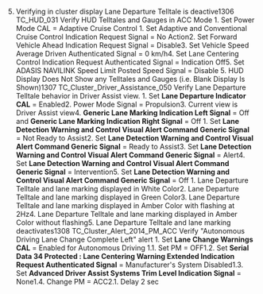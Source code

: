 5. Verifying in cluster display Lane Departure Telltale is deactive1306 TC_HUD_031 Verify HUD Telltales and Gauges in ACC Mode 1. Set Power Mode CAL = Adaptive Cruise Control 1. Set Adaptive and Conventional Cruise Control Indication Request Signal = No Action2. Set Forward Vehicle Ahead Indication Request Signal = Disable3. Set Vehicle Speed Average Driven Authenticated Signal = 0 km/h4. Set Lane Centering Control Indication Request Authenticated Signal = Indication Off5. Set ADASIS NAVILINK Speed Limit Posted Speed Signal = Disable 5. HUD Display Does Not Show any Telltales and Gauges (i.e. Blank Display Is Shown)1307 TC_Cluster_Driver_Assistance_050 Verify Lane Departure Telltale behavior in Driver Assist view. 1. Set **Lane Departure Indicator CAL** = Enabled2. Power Mode Signal = Propulsion3. Current view is Driver Assist view4. **Generic Lane Marking Indication Left Signal** = Off and **Generic Lane Marking Indication Right Signal** = Off 1. Set **Lane Detection Warning and Control Visual Alert Command Generic Signal** = Not Ready to Assist2. Set **Lane Detection Warning and Control Visual Alert Command Generic Signal** = Ready to Assist3. Set **Lane Detection Warning and Control Visual Alert Command Generic Signal** = Alert4. Set **Lane Detection Warning and Control Visual Alert Command Generic Signal** = Intervention5. Set **Lane Detection Warning and Control Visual Alert Command Generic Signal** = Off 1. Lane Departure Telltale and lane marking displayed in White Color2. Lane Departure Telltale and lane marking displayed in Green Color3. Lane Departure Telltale and lane marking displayed in Amber Color with flashing at 2Hz4. Lane Departure Telltale and lane marking displayed in Amber Color without flashing5. Lane Departure Telltale and lane marking deactivates1308 TC_Cluster_Alert_2014_PM_ACC Verify "Autonomous Driving Lane Change Complete Left" alert 1. Set **Lane Change Warnings CAL** = Enabled for Autonomous Driving 1.1. Set PM = OFF1.2. Set **Serial Data 34 Protected : Lane Centering Warning Extended Indication Request Authenticated Signal** = Manufacturer's System Disabled1.3. Set **Advanced Driver Assist Systems Trim Level Indication Signal** = None1.4. Change PM = ACC2.1. Delay 2 sec